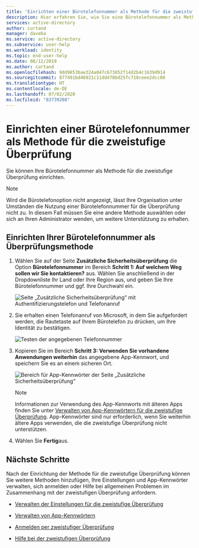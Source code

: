 ```yaml
---
title: 'Einrichten einer Bürotelefonnummer als Methode für die zweistufige Überprüfung: Azure Active Directory | Microsoft-Dokumentation'
description: Hier erfahren Sie, wie Sie eine Bürotelefonnummer als Methode für die zweistufige Überprüfung einrichten.
services: active-directory
author: curtand
manager: daveba
ms.service: active-directory
ms.subservice: user-help
ms.workload: identity
ms.topic: end-user-help
ms.date: 08/12/2019
ms.author: curtand
ms.openlocfilehash: 9dd9853bae324a047c673852f14d2b4c1639d914
ms.sourcegitcommit: 877491bd46921c11dd478bd25fc718ceee2dcc08
ms.translationtype: HT
ms.contentlocale: de-DE
ms.lasthandoff: 07/02/2020
ms.locfileid: "83739208"
---
```

# <a name="set-up-an-office-phone-as-your-two-factor-verification-method"></a>Einrichten einer Bürotelefonnummer als Methode für die zweistufige Überprüfung

Sie können Ihre Bürotelefonnummer als Methode für die zweistufige Überprüfung einrichten.

>[!Note]
> Wird die Bürotelefonoption nicht angezeigt, lässt Ihre Organisation unter Umständen die Nutzung einer Bürotelefonnummer für die Überprüfung nicht zu. In diesem Fall müssen Sie eine andere Methode auswählen oder sich an Ihren Administrator wenden, um weitere Unterstützung zu erhalten.

## <a name="set-up-your-office-phone-number-as-your-verification-method"></a>Einrichten Ihrer Bürotelefonnummer als Überprüfungsmethode

1. Wählen Sie auf der Seite **Zusätzliche Sicherheitsüberprüfung** die Option **Bürotelefonnummer** im Bereich **Schritt 1: Auf welchem Weg sollen wir Sie kontaktieren?** aus. Wählen Sie anschließend in der Dropdownliste Ihr Land oder Ihre Region aus, und geben Sie Ihre Bürotelefonnummer und ggf. Ihre Durchwahl ein.

    ![Seite „Zusätzliche Sicherheitsüberprüfung“ mit Authentifizierungstelefon und Telefonanruf](media/multi-factor-authentication-verification-methods/multi-factor-authentication-office-phone.png)

2. Sie erhalten einen Telefonanruf von Microsoft, in dem Sie aufgefordert werden, die Rautetaste auf Ihrem Bürotelefon zu drücken, um Ihre Identität zu bestätigen.

    ![Testen der angegebenen Telefonnummer](media/multi-factor-authentication-verification-methods/multi-factor-authentication-office-phone-test.png)

3. Kopieren Sie im Bereich **Schritt 3: Verwenden Sie vorhandene Anwendungen weiterhin** das angegebene App-Kennwort, und speichern Sie es an einem sicheren Ort.

    ![Bereich für App-Kennwörter der Seite „Zusätzliche Sicherheitsüberprüfung“](media/multi-factor-authentication-verification-methods/multi-factor-authentication-app-passwords.png)

    >[!Note]
    >Informationen zur Verwendung des App-Kennworts mit älteren Apps finden Sie unter [Verwalten von App-Kennwörtern für die zweistufige Überprüfung](multi-factor-authentication-end-user-app-passwords.md). App-Kennwörter sind nur erforderlich, wenn Sie weiterhin ältere Apps verwenden, die die zweistufige Überprüfung nicht unterstützen.

4. Wählen Sie **Fertig**aus.

## <a name="next-steps"></a>Nächste Schritte

Nach der Einrichtung der Methode für die zweistufige Überprüfung können Sie weitere Methoden hinzufügen, Ihre Einstellungen und App-Kennwörter verwalten, sich anmelden oder Hilfe bei allgemeinen Problemen im Zusammenhang mit der zweistufigen Überprüfung anfordern.

- [Verwalten der Einstellungen für die zweistufige Überprüfung](multi-factor-authentication-end-user-manage-settings.md)

- [Verwalten von App-Kennwörtern](multi-factor-authentication-end-user-app-passwords.md)

- [Anmelden per zweistufiger Überprüfung](multi-factor-authentication-end-user-signin.md)

- [Hilfe bei der zweistufigen Überprüfung](multi-factor-authentication-end-user-troubleshoot.md)
